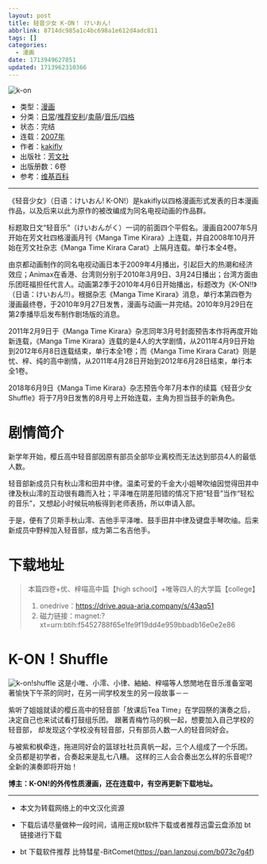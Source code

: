 ```yaml
---
layout: post
title: 轻音少女 K-ON！ けいおん!
abbrlink: 8714dc985a1c4bc698a1e612d4adc811
tags: []
categories:
  - 漫画
date: 1713949627851
updated: 1713962310366
---
```


![k-on](https://img.20000207.xyz/file/a869866d477d1810dba1d.jpg)

- 类型：[漫画](/index.php/category/漫画)
- 分类：[日常](/index.php/category/日常)/[推荐安利](/index.php/category/推荐安利)/[卖萌](/index.php/category/卖萌)/[音乐](/index.php/category/音乐)/[四格](/index.php/category/四格)
- 状态：完结
- 连载：[2007年](/index.php/category/2007年)
- 作者：[kakifly](/index.php/category/kakifly)
- 出版社：[芳文社](/index.php/category/芳文社)
- 出版册数：6卷
- 参考：[维基百科](https://zh.wikipedia.org/wiki/K-ON！輕音部)

***

《轻音少女》（日语：けいおん! K-ON!）是kakifly以四格漫画形式发表的日本漫画作品，以及后来以此为原作的被改编成为同名电视动画的作品群。

标题取日文“轻音乐”（けいおんがく）一词的前面四个平假名。漫画自2007年5月开始在芳文社四格漫画月刊《Manga Time Kirara》上连载，并自2008年10月开始在芳文社杂志《Manga Time Kirara Carat》上隔月连载。单行本全4卷。

由京都动画制作的同名电视动画日本于2009年4月播出，引起巨大的热潮和经济效应；Animax在香港、台湾则分别于2010年3月9日、3月24日播出；台湾方面由乐团旺福担任代言人。动画第2季于2010年4月6日开始播出，标题改为《K-ON!!》（日语：けいおん!!）。根据杂志《Manga Time Kirara》消息，单行本第四卷为漫画最终卷，于2010年9月27日发售，漫画与动画一并完结。2010年9月29日在第2季播毕后发布制作剧场版的消息。

2011年2月9日于《Manga Time Kirara》杂志同年3月号封面预告本作将再度开始新连载，《Manga Time Kirara》连载的是4人的大学剧情，从2011年4月9日开始到2012年6月8日连载结束，单行本全1卷；而《Manga Time Kirara Carat》则是忧、梓、纯的高中剧情，从2011年4月28日开始到2012年6月28日结束，单行本全1卷。

2018年6月9日《Manga Time Kirara》杂志预告今年7月本作的续篇《轻音少女 Shuffle》将于7月9日发售的8月号上开始连载，主角为担当鼓手的新角色。

# 剧情简介

新学年开始，樱丘高中轻音部因原有部员全部毕业离校而无法达到部员4人的最低人数。

轻音部新成员只有秋山澪和田井中律。温柔可爱的千金大小姐琴吹䌷因觉得田井中律及秋山澪的互动很有趣而入社；平泽唯在阴差阳错的情况下把“轻音”当作“轻松的音乐”，又想起小时候玩响板得到老师表扬，所以申请入部。

于是，便有了贝斯手秋山澪、吉他手平泽唯、鼓手田井中律及键盘手琴吹䌷。后来新成员中野梓加入轻音部，成为第二名吉他手。

# 下载地址

> 本篇四卷+优、梓喵高中篇【high school】+唯等四人的大学篇【college】
>
> 1. onedrive：<https://drive.aqua-aria.company/s/43aq51>
> 2. 磁力链接：magnet:?xt=urn:btih:f5452788f65e1fe9f19dd4e959bbadb16e0e2e86

# K-ON！Shuffle

![k-on!shuffle](https://img.20000207.xyz/file/c129f4e6d4305ebf0e44b.jpg)
这是小唯、小澪、小律、紬紬、梓喵等人悠閒地在音乐淮备室喝著愉快下午茶的同时，在另一间学校发生的另一段故事－－

紫听了姐姐就读的樱丘高中的轻音部「放课后Tea Time」在学园祭的演奏之后， 决定自己也来试试看打鼓组乐团。 跟著青梅竹马的枫一起，想要加入自己学校的轻音部， 却发现这个学校没有轻音部，只有部员人数一人的轻音同好会。

与被紫和枫牵连，拖进同好会的篮球社社员真帆一起，三个人组成了一个乐团。 全员都是初学者，合奏起来是乱七八糟。 这样的三人会合奏出怎么样的乐音呢!? 全新的演奏即将开始！

**博主：K-ON!的外传性质漫画，还在连载中，有空再更新下载地址。**

***

- 本文为转载网络上的中文汉化资源

- 下载后请尽量做种一段时间，请用正规bt软件下载或者推荐迅雷云盘添加 bt 链接进行下载

- bt 下载软件推荐 比特彗星-BitComet(<https://pan.lanzouj.com/b073c7g4f>)
